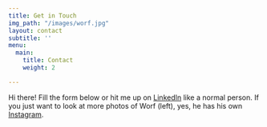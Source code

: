 ```yaml
---
title: Get in Touch
img_path: "/images/worf.jpg"
layout: contact
subtitle: ''
menu:
  main:
    title: Contact
    weight: 2

---
```

Hi there! Fill the form below or hit me up on [LinkedIn](https://www.linkedin.com/in/sfroehner/) like a normal person. If you just want to look at more photos of Worf (left), yes, he has his own [Instagram](https://www.instagram.com/worf.dog/). 